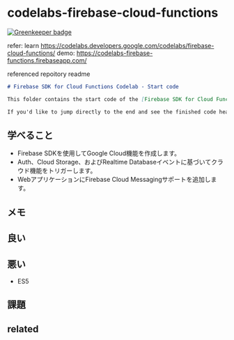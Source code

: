 # codelabs-firebase-cloud-functions

[![Greenkeeper badge](https://badges.greenkeeper.io/isoppp/codelabs-firebase-cloud-functions.svg)](https://greenkeeper.io/)

refer: learn https://codelabs.developers.google.com/codelabs/firebase-cloud-functions/
demo: https://codelabs-firebase-functions.firebaseapp.com/

referenced repoitory readme

```markdown
# Firebase SDK for Cloud Functions Codelab - Start code

This folder contains the start code of the [Firebase SDK for Cloud Functions Codelab](https://codelabs.developers.google.com/codelabs/firebase-cloud-functions/).

If you'd like to jump directly to the end and see the finished code head to the [cloud-functions](../cloud-functions) directory.
```

## 学べること

- Firebase SDKを使用してGoogle Cloud機能を作成します。
- Auth、Cloud Storage、およびRealtime Databaseイベントに基づいてクラウド機能をトリガーします。
- WebアプリケーションにFirebase Cloud Messagingサポートを追加します。

## メモ

## 良い


## 悪い

- ES5

## 課題


## related

